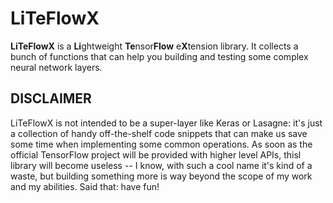 # LiTeFlowX

**LiTeFlowX** is a **Li**ghtweight **Te**nsor**Flow** e**X**tension library. It collects a bunch
of functions that can help you building and testing some complex neural network layers.

## DISCLAIMER

LiTeFlowX is not intended to be a super-layer like Keras
or Lasagne: it's just a collection of handy off-the-shelf code snippets that can
make us save some time when implementing some common operations. As soon as the 
official TensorFlow project will be provided with higher level APIs, thisl library 
will become useless -- I know, with such a cool name it's kind of a waste, but building
something more is way beyond the scope of my work and my abilities. Said that: have fun!